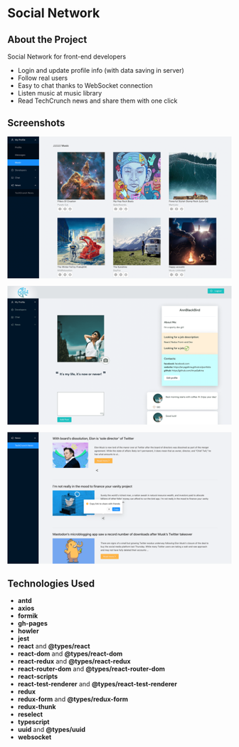 # Social Network

## About the Project
Social Network for front-end developers
- Login and update profile info (with data saving in server)
- Follow real users
- Easy to chat thanks to WebSocket connection 
- Listen music at music library
- Read TechCrunch news and share them with one click

## Screenshots
![Project screenshot](/src/assets/images/screenshots/Screenshot-music.png)

![Project screenshot](/src/assets/images/screenshots/Screenshot-profile.png)

![Project screenshot](/src/assets/images/screenshots/Screenshot-news.png)

## Technologies Used

- **antd** 
- **axios**
- **formik**
- **gh-pages**
- **howler**
- **jest**
- **react** and **@types/react**
- **react-dom** and **@types/react-dom**
- **react-redux** and **@types/react-redux**
- **react-router-dom** and **@types/react-router-dom**
- **react-scripts** 
- **react-test-renderer** and **@types/react-test-renderer**
- **redux**
- **redux-form** and **@types/redux-form**
- **redux-thunk**
- **reselect**
- **typescript** 
- **uuid** and **@types/uuid**
- **websocket**
